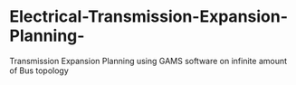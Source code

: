 # Electrical-Transmission-Expansion-Planning-
Transmission Expansion Planning using GAMS software on infinite amount of Bus topology
